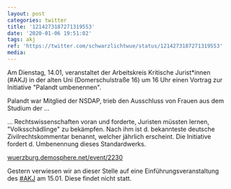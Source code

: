 ```yaml
---
layout: post
categories: twitter
title: '1214273187271319553'
date: '2020-01-06 19:51:02'
tags: akj
ref: 'https://twitter.com/schwarzlichtwue/status/1214273187271319553'
media:
---
```

Am Dienstag, 14.01, veranstaltet der Arbeitskreis Kritische Jurist\*innen (#AKJ) in der alten Uni (Domerschulstraße 16) um 16 Uhr einen Vortrag zur Initiative "Palandt umbenennen".



Palandt war Mitglied der NSDAP, trieb den Ausschluss von Frauen aus dem Studium der … 


… Rechtswissenschaften voran und forderte, Juristen müssten lernen, "Volksschädlinge" zu bekämpfen. Nach ihm ist d. bekannteste deutsche Zivilrechtskommentar benannt, welcher jährlich erscheint. Die Initiative fordert d. Umbenennung dieses Standardwerks.



[wuerzburg.demosphere.net/event/2230](https://wuerzburg.demosphere.net/event/2230) 


Gestern verwiesen wir an dieser Stelle auf eine Einführungsveranstaltung des [#AKJ](/t/akj) am 15.01. Diese findet nicht statt. 

